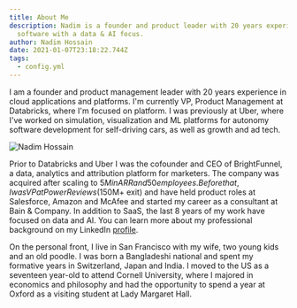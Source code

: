 ```yaml
---
title: About Me
description: Nadim is a founder and product leader with 20 years experience in
  software with a data & AI focus.
author: Nadim Hossain
date: 2021-01-07T23:18:22.744Z
tags:
  - config.yml
---
```

I am a founder and product management leader with 20 years experience in cloud applications and platforms. I'm currently VP, Product Management at Databricks, where I'm focused on platform. I was previously at Uber, where I've worked on simulation, visualization and ML platforms for autonomy software development for self-driving cars, as well as growth and ad tech. 

![Nadim Hossain](/static/img/1608050239345.jpeg)

Prior to Databricks and Uber I was the cofounder and CEO of BrightFunnel, a data, analytics and attribution platform for marketers. The company was acquired after scaling to $5M in ARR and 50 employees. Before that, I was VP at PowerReviews ($150M+ exit) and have held product roles at Salesforce, Amazon and McAfee and started my career as a consultant at Bain & Company. In addition to SaaS, the last 8 years of my work have focused on data and AI. You can learn more about my professional background on my LinkedIn [profile](https://www.linkedin.com/in/nadimhossain/).

On the personal front, I live in San Francisco with my wife, two young kids and an old poodle. I was born a Bangladeshi national and spent my formative years in Switzerland, Japan and India. I moved to the US as a seventeen year-old to attend Cornell University, where I majored in economics and philosophy and had the opportunity to spend a year at Oxford as a visiting student at Lady Margaret Hall.